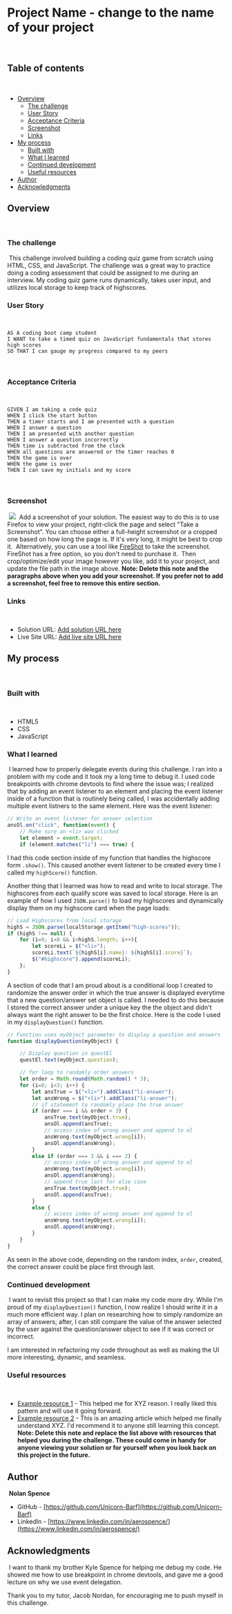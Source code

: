 # Project Name - change to the name of your project
​
## Table of contents
​
- [Overview](#overview)
  - [The challenge](#the-challenge)
  - [User Story](#user-story)
  - [Acceptance Criteria](#acceptance-criteria)
  - [Screenshot](#screenshot)
  - [Links](#links)
- [My process](#my-process)
  - [Built with](#built-with)
  - [What I learned](#what-i-learned)
  - [Continued development](#continued-development)
  - [Useful resources](#useful-resources)
- [Author](#author)
- [Acknowledgments](#acknowledgments)
​
​
## Overview
​
### The challenge
​
This challenge involved building a coding quiz game from scratch using HTML, CSS, and JavaScript.  The challenge was a great way to practice doing a coding assessment that could be assigned to me during an interview.  My coding quiz game runs dynamically, takes user input, and utilizes local storage to keep track of highscores.
​
### User Story
​
```
AS A coding boot camp student
I WANT to take a timed quiz on JavaScript fundamentals that stores high scores
SO THAT I can gauge my progress compared to my peers
```
​
### Acceptance Criteria
​
```
GIVEN I am taking a code quiz
WHEN I click the start button
THEN a timer starts and I am presented with a question
WHEN I answer a question
THEN I am presented with another question
WHEN I answer a question incorrectly
THEN time is subtracted from the clock
WHEN all questions are answered or the timer reaches 0
THEN the game is over
WHEN the game is over
THEN I can save my initials and my score
```
​
### Screenshot
​
![](./screenshot.jpg)
​
Add a screenshot of your solution. The easiest way to do this is to use Firefox to view your project, right-click the page and select "Take a Screenshot". You can choose either a full-height screenshot or a cropped one based on how long the page is. If it's very long, it might be best to crop it.
​
Alternatively, you can use a tool like [FireShot](https://getfireshot.com/) to take the screenshot. FireShot has a free option, so you don't need to purchase it.
​
Then crop/optimize/edit your image however you like, add it to your project, and update the file path in the image above.
​
**Note: Delete this note and the paragraphs above when you add your screenshot. If you prefer not to add a screenshot, feel free to remove this entire section.**
​
### Links
​
- Solution URL: [Add solution URL here](https://your-solution-url.com)
- Live Site URL: [Add live site URL here](https://your-live-site-url.com)
​
## My process
​
### Built with
​
- HTML5
- CSS
- JavaScript
​
### What I learned
​
I learned how to properly delegate events during this challenge.  I ran into a problem with my code and it took my a long time to debug it.  I used code breakpoints with chrome devtools to find where the issue was; I realized that by adding an event listener to an element and placing the event listener inside of a function that is routinely being called, I was accidentally adding multiple event listners to the same element.  Here was the event listener:
```js
// Write an event listener for answer selection
ansOl.on("click", function(event) {
    // Make sure an <li> was clicked
    let element = event.target;
    if (element.matches("li") === true) {
```
​I had this code section inside of my function that handles the highscore form `.show()`. This caused another event listener to be created every time I called my `highScore()` function.  

Another thing that I learned was how to read and write to local storage.  The highscores from each qualify score was saved to local storage.  Here is an example of how I used `JSON.parse()` to load my highscores and dynamically display them on my highscore card when the page loads:
```js
// Load Highscores from local storage
highS = JSON.parse(localStorage.getItem("high-scores"));
if (highS !== null) {
    for (i=0; i<8 && i<highS.length; i++){
        let scoreLi = $("<li>");
        scoreLi.text(`${highS[i].name}: ${highS[i].score}`);
        $("#highscore").append(scoreLi);
    };
}
```
A section of code that I am proud about is a conditional loop I created to randomize the answer order in which the true answer is displayed everytime that a new question/answer set object is called.  I needed to do this because I stored the correct answer under a unique key the the object and didn't always want the right answer to be the first choice.  Here is the code I used in my `displayQuestion()` function.
```js
// Function uses myObject parameter to display a question and answers
function displayQuestion(myObject) {

    // Display question in questEl
    questEl.text(myObject.question);

    // for loop to randomly order answers
    let order = Math.round(Math.random() * 3);
    for (i=0; i<3; i++) {
        let ansTrue = $("<li>").addClass("li-answer");
        let ansWrong = $("<li>").addClass("li-answer");
        // if statement to randomly place the true answer
        if (order === i && order < 3) {
            ansTrue.text(myObject.true);
            ansOl.append(ansTrue);
            // access index of wrong answer and append to ol
            ansWrong.text(myObject.wrong[i]);
            ansOl.append(ansWrong);
        }
        else if (order === 3 && i === 2) {
            // access index of wrong answer and append to ol
            ansWrong.text(myObject.wrong[i]);
            ansOl.append(ansWrong);
            // append true last for else case
            ansTrue.text(myObject.true);
            ansOl.append(ansTrue);
        }
        else {
            // access index of wrong answer and append to ol
            ansWrong.text(myObject.wrong[i]);
            ansOl.append(ansWrong);
        }
    }
}
```
As seen in the above code, depending on the random index, `order`, created, the correct answer could be place first through last.
​
### Continued development
​
I want to revisit this project so that I can make my code more dry.  While I'm proud of my `displayQuestion()` function, I now realize I should write it in a much more efficient way.  I plan on researching how to simply randomize an array of answers; after, I can still compare the value of the answer selected by the user against the question/answer object to see if it was correct or incorrect.

I am interested in refactoring my code throughout as well as making the UI more interesting, dynamic, and seamless.
​
​
### Useful resources
​
- [Example resource 1](https://www.example.com) - This helped me for XYZ reason. I really liked this pattern and will use it going forward.
- [Example resource 2](https://www.example.com) - This is an amazing article which helped me finally understand XYZ. I'd recommend it to anyone still learning this concept.
​
**Note: Delete this note and replace the list above with resources that helped you during the challenge. These could come in handy for anyone viewing your solution or for yourself when you look back on this project in the future.**
​
## Author
​
**Nolan Spence**
- GitHub - [https://github.com/Unicorn-Barf](https://github.com/Unicorn-Barf)
- LinkedIn - [https://www.linkedin.com/in/aerospence/](https://www.linkedin.com/in/aerospence/)
​
## Acknowledgments
​
I want to thank my brother Kyle Spence for helping me debug my code.  He showed me how to use breakpoint in chrome devtools, and gave me a good lecture on why we use event delegation.

Thank you to my tutor, Jacob Nordan, for encouraging me to push myself in this challenge.
